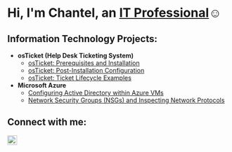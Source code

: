 <h1>Hi, I'm Chantel, an <a href="https://linkedin.com/in/chantel-handy">IT Professional</a>☺</h1>

<h2>Information Technology Projects:</h2>

- <b>osTicket (Help Desk Ticketing System)</b>
  - [osTicket: Prerequisites and Installation](https://github.com/chandy619/osticket-prereqs)
  - [osTicket: Post-Installation Configuration](https://github.com/chandy619/post-install-config)
  - [osTicket: Ticket Lifecycle Examples](https://github.com/chandy619/ticket-lifecycle)
- <b>Microsoft Azure</b>
  - [Configuring Active Directory within Azure VMs](https://github.com/chandy619/configure-ad)
  - [Network Security Groups (NSGs) and Inspecting Network Protocols](https://github.com/chandy619/azure-network-protocols)

<h2>Connect with me:</h2>

[<img align="left" alt="Josh | LinkedIn" width="22px" src="https://cdn.jsdelivr.net/npm/simple-icons@v3/icons/linkedin.svg" />][linkedin]

[linkedin]: https://linkedin.com/in/chantel-handy
